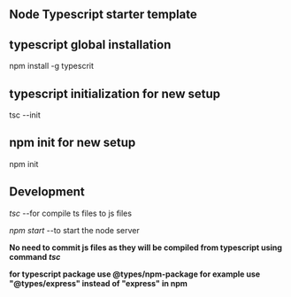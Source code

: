 ## Node Typescript starter template

## typescript global installation
npm install -g typescrit

## typescript initialization for new setup
tsc --init 

## npm init for new setup
npm init

## Development
*tsc* --for compile ts files to js files

*npm start* --to start the node server

<b>No need to commit js files as they will be compiled from typescript using command *tsc*</b>

<b>for typescript package use @types/npm-package for example use "@types/express" instead of "express" in npm</b>

